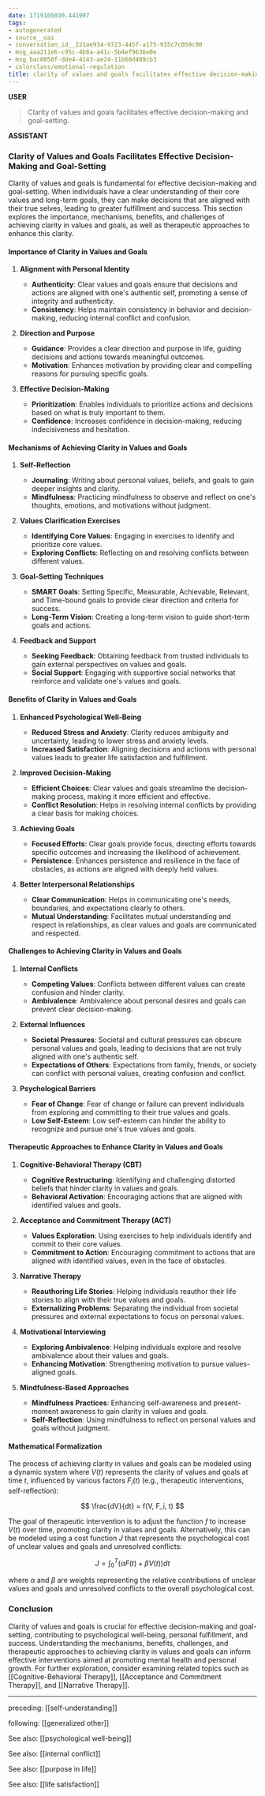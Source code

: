 ```yaml
---
date: 1719105030.441997
tags:
- autogenerated
- source__oai
- conversation_id__221ae934-9723-445f-a175-935c7c059c00
- msg_aaa211e6-c95c-4b8a-a41c-5b4ef9636e0e
- msg_bac6050f-dde4-4143-ae24-11b68d489cb3
- colorclass/emotional-regulation
title: clarity of values and goals facilitates effective decision-making and goal-setting
---
```


**USER**

> Clarity of values and goals facilitates effective decision-making and goal-setting.


**ASSISTANT**

### Clarity of Values and Goals Facilitates Effective Decision-Making and Goal-Setting

Clarity of values and goals is fundamental for effective decision-making and goal-setting. When individuals have a clear understanding of their core values and long-term goals, they can make decisions that are aligned with their true selves, leading to greater fulfillment and success. This section explores the importance, mechanisms, benefits, and challenges of achieving clarity in values and goals, as well as therapeutic approaches to enhance this clarity.

#### Importance of Clarity in Values and Goals

1. **Alignment with Personal Identity**
   - **Authenticity**: Clear values and goals ensure that decisions and actions are aligned with one's authentic self, promoting a sense of integrity and authenticity.
   - **Consistency**: Helps maintain consistency in behavior and decision-making, reducing internal conflict and confusion.

2. **Direction and Purpose**
   - **Guidance**: Provides a clear direction and purpose in life, guiding decisions and actions towards meaningful outcomes.
   - **Motivation**: Enhances motivation by providing clear and compelling reasons for pursuing specific goals.

3. **Effective Decision-Making**
   - **Prioritization**: Enables individuals to prioritize actions and decisions based on what is truly important to them.
   - **Confidence**: Increases confidence in decision-making, reducing indecisiveness and hesitation.

#### Mechanisms of Achieving Clarity in Values and Goals

1. **Self-Reflection**
   - **Journaling**: Writing about personal values, beliefs, and goals to gain deeper insights and clarity.
   - **Mindfulness**: Practicing mindfulness to observe and reflect on one's thoughts, emotions, and motivations without judgment.

2. **Values Clarification Exercises**
   - **Identifying Core Values**: Engaging in exercises to identify and prioritize core values.
   - **Exploring Conflicts**: Reflecting on and resolving conflicts between different values.

3. **Goal-Setting Techniques**
   - **SMART Goals**: Setting Specific, Measurable, Achievable, Relevant, and Time-bound goals to provide clear direction and criteria for success.
   - **Long-Term Vision**: Creating a long-term vision to guide short-term goals and actions.

4. **Feedback and Support**
   - **Seeking Feedback**: Obtaining feedback from trusted individuals to gain external perspectives on values and goals.
   - **Social Support**: Engaging with supportive social networks that reinforce and validate one's values and goals.

#### Benefits of Clarity in Values and Goals

1. **Enhanced Psychological Well-Being**
   - **Reduced Stress and Anxiety**: Clarity reduces ambiguity and uncertainty, leading to lower stress and anxiety levels.
   - **Increased Satisfaction**: Aligning decisions and actions with personal values leads to greater life satisfaction and fulfillment.

2. **Improved Decision-Making**
   - **Efficient Choices**: Clear values and goals streamline the decision-making process, making it more efficient and effective.
   - **Conflict Resolution**: Helps in resolving internal conflicts by providing a clear basis for making choices.

3. **Achieving Goals**
   - **Focused Efforts**: Clear goals provide focus, directing efforts towards specific outcomes and increasing the likelihood of achievement.
   - **Persistence**: Enhances persistence and resilience in the face of obstacles, as actions are aligned with deeply held values.

4. **Better Interpersonal Relationships**
   - **Clear Communication**: Helps in communicating one's needs, boundaries, and expectations clearly to others.
   - **Mutual Understanding**: Facilitates mutual understanding and respect in relationships, as clear values and goals are communicated and respected.

#### Challenges to Achieving Clarity in Values and Goals

1. **Internal Conflicts**
   - **Competing Values**: Conflicts between different values can create confusion and hinder clarity.
   - **Ambivalence**: Ambivalence about personal desires and goals can prevent clear decision-making.

2. **External Influences**
   - **Societal Pressures**: Societal and cultural pressures can obscure personal values and goals, leading to decisions that are not truly aligned with one's authentic self.
   - **Expectations of Others**: Expectations from family, friends, or society can conflict with personal values, creating confusion and conflict.

3. **Psychological Barriers**
   - **Fear of Change**: Fear of change or failure can prevent individuals from exploring and committing to their true values and goals.
   - **Low Self-Esteem**: Low self-esteem can hinder the ability to recognize and pursue one's true values and goals.

#### Therapeutic Approaches to Enhance Clarity in Values and Goals

1. **Cognitive-Behavioral Therapy (CBT)**
   - **Cognitive Restructuring**: Identifying and challenging distorted beliefs that hinder clarity in values and goals.
   - **Behavioral Activation**: Encouraging actions that are aligned with identified values and goals.

2. **Acceptance and Commitment Therapy (ACT)**
   - **Values Exploration**: Using exercises to help individuals identify and commit to their core values.
   - **Commitment to Action**: Encouraging commitment to actions that are aligned with identified values, even in the face of obstacles.

3. **Narrative Therapy**
   - **Reauthoring Life Stories**: Helping individuals reauthor their life stories to align with their true values and goals.
   - **Externalizing Problems**: Separating the individual from societal pressures and external expectations to focus on personal values.

4. **Motivational Interviewing**
   - **Exploring Ambivalence**: Helping individuals explore and resolve ambivalence about their values and goals.
   - **Enhancing Motivation**: Strengthening motivation to pursue values-aligned goals.

5. **Mindfulness-Based Approaches**
   - **Mindfulness Practices**: Enhancing self-awareness and present-moment awareness to gain clarity in values and goals.
   - **Self-Reflection**: Using mindfulness to reflect on personal values and goals without judgment.

#### Mathematical Formalization

The process of achieving clarity in values and goals can be modeled using a dynamic system where $V(t)$ represents the clarity of values and goals at time $t$, influenced by various factors $F_i(t)$ (e.g., therapeutic interventions, self-reflection):

$$
\frac{dV}{dt} = f(V, F_i, t)
$$

The goal of therapeutic intervention is to adjust the function $f$ to increase $V(t)$ over time, promoting clarity in values and goals. Alternatively, this can be modeled using a cost function $J$ that represents the psychological cost of unclear values and goals and unresolved conflicts:

$$
J = \int_{0}^{T} \left( \alpha F(t) + \beta V(t) \right) dt
$$

where $\alpha$ and $\beta$ are weights representing the relative contributions of unclear values and goals and unresolved conflicts to the overall psychological cost.

### Conclusion

Clarity of values and goals is crucial for effective decision-making and goal-setting, contributing to psychological well-being, personal fulfillment, and success. Understanding the mechanisms, benefits, challenges, and therapeutic approaches to achieving clarity in values and goals can inform effective interventions aimed at promoting mental health and personal growth. For further exploration, consider examining related topics such as [[Cognitive-Behavioral Therapy]], [[Acceptance and Commitment Therapy]], and [[Narrative Therapy]].


---

preceding: [[self-understanding]]  


following: [[generalized other]]

See also: [[psychological well-being]]


See also: [[internal conflict]]


See also: [[purpose in life]]


See also: [[life satisfaction]]